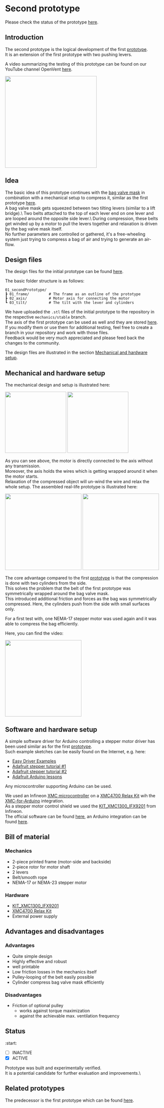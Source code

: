 # Second prototype

Please check the status of the prototype [here](#status).

## Introduction

The second prototype is the logical development of the first [prototype](./prototype1st.md).\
It is an extension of the first prototype with two pushing levers.

A video summarizing the testing of this prototype can be found on our YouTube channel OpenVent [here](https://www.youtube.com/watch?v=z1eN3fDKDu0).

<a href="https://www.youtube.com/watch?v=z1eN3fDKDu0"><img src="https://img.youtube.com/vi/z1eN3fDKDu0/0.jpg" width="300px"></a>

## Idea

The basic idea of this prototype continues with the [bag valve mask](https://en.wikipedia.org/wiki/Bag_valve_mask) in combination with a mechanical setup to compress it, similar as the first prototype [here](./prototype1st.md).\
A bag valve mask gets squeezed between two tilting levers (similar to a lift bridge).\ 
Two belts attached to the top of each lever end on one lever and are looped around the opposite side lever.\ 
During compression, these belts get winded up by a motor to pull the levers together and relaxation is driven by the bag valve mask itself.\
No further parameters are controlled or gathered, it's a free-wheeling system just trying to compress a bag of air and trying to generate an air-flow.

## Design files

The design files for the initial prototype can be found [here](https://github.com/mhollfelder/openvent/tree/mechanics/stable/mechanics/00_prototypes/01_secondPrototype).

The basic folder structure is as follows:

```console
01_secondPrototype/
┣ 01_frame/         # The frame as an outline of the prototype
┣ 02_axis/          # Motor axis for connecting the motor
┗ 03_tilt/          # The tilt with the lever and cylinders
```

We have uploaded the `.stl` files of the initial prototype to the repository in the respective `mechanics/stable` branch.\
The axis of the first prototype can be used as well and they are stored [here](https://github.com/mhollfelder/openvent/tree/mechanics/stable/mechanics/00_prototypes/01_firstPrototype/02_axis).\
If you modify them or use them for additional testing, feel free to create a branch in your repository and work with those files.\
Feedback would be very much appreciated and please feed back the changes to the community.

The design files are illustrated in the section [Mechanical and hardware setup](#mechanical-and-hardware-setup). 

## Mechanical and hardware setup

The mechanical design and setup is illustrated here:

<p>
  <img src="https://raw.githubusercontent.com/mhollfelder/openvent/assets/docs/assets/2ndprototype/v2_design_explosion.jpeg" height="200px">
  <img src="https://raw.githubusercontent.com/mhollfelder/openvent/assets/docs/assets/2ndprototype/v2_design_assembled.jpeg" height="200px">
</p>

As you can see above, the motor is directly connected to the axis without any transmission.\
Moreover, the axis holds the wires which is getting wrapped around it when the motor starts.\
Relaxation of the compressed object will un-wind the wire and relax the whole setup. The assembled real-life prototype is illustrated here:

<p>
  <img src="https://raw.githubusercontent.com/mhollfelder/openvent/assets/docs/assets/2ndprototype/v2_assembled_test_relaxed.jpeg" height="250px">
  <img src="https://raw.githubusercontent.com/mhollfelder/openvent/assets/docs/assets/2ndprototype/v2_assembled_test_compressed.jpeg" height="250px">
</p>

The core advantage compared to the first [prototype](./prototype1st.md) is that the compression is done with two cylinders from the side.\
This solves the problem that the belt of the first prototype was symmetrically wrapped around the bag valve mask.\
This introduced additional friction and forces as the bag was symmetrically compressed. Here, the cylinders push from the side with small surfaces only.

For a first test with, one NEMA-17 stepper motor was used again and it was able to compress the bag efficiently.

Here, you can find the video:

<a href="https://www.youtube.com/watch?v=z1eN3fDKDu0"><img src="https://img.youtube.com/vi/z1eN3fDKDu0/0.jpg" width="250px"></a>

## Software and hardware setup

A simple software driver for Arduino controlling a stepper motor driver has been used similar as for the first [prototype](./prototype1st.md).\
Such example sketches can be easily found on the Internet, e.g. here:

* [Easy Driver Examples](https://www.schmalzhaus.com/EasyDriver/Examples/EasyDriverExamples.html)
* [Adafruit stepper tutorial #1](https://learn.adafruit.com/adafruit-motor-shield/using-stepper-motors)
* [Adafruit stepper tutorial #2](https://learn.adafruit.com/adafruit-motor-shield-v2-for-arduino/using-stepper-motors)
* [Adafruit Arduino lessons](https://learn.adafruit.com/adafruit-arduino-lesson-16-stepper-motors)

Any microcontroller supporting Arduino can be used.

We used an Infineon [XMC microcontroller](https://www.infineon.com/cms/en/product/microcontroller/32-bit-industrial-microcontroller-based-on-arm-cortex-m/) on a [XMC4700 Relax Kit](https://github.com/Infineon/XMC-for-Arduino/wiki/XMC4700-Relax-Kit) wih the [XMC-for-Arduino](https://github.com/Infineon/XMC-for-Arduino) integration.\
As a stepper motor control shield we used the [KIT_XMC1300_IFX9201](https://www.infineon.com/cms/en/product/evaluation-boards/kit_xmc1300_ifx9201/) from Infineon.\
The official software can be found [here](https://www.infineon.com/cms/en/product/evaluation-boards/kit_xmc1300_ifx9201/#!tools), an Arduino integration can be found [here](https://github.com/Infineon/Stepper-Motor-Shield-IFX9201-XMC1300).

## Bill of material

### Mechanics

* 2-piece printed frame (motor-side and backside) 
* 2-piece rotor for motor shaft
* 2 levers
* Belt/smooth rope 
* NEMA-17 or NEMA-23 stepper motor

### Hardware

* [KIT_XMC1300_IFX9201](https://www.infineon.com/cms/en/product/evaluation-boards/kit_xmc1300_ifx9201/)
* [XMC4700 Relax Kit](https://github.com/Infineon/XMC-for-Arduino/wiki/XMC4700-Relax-Kit)
* External power supply

## Advantages and disadvantages

### Advantages

* Quite simple design 
* Highly effective and robust
* well printable
* Low friction losses in the mechanics itself 
* Pulley-looping of the belt easily possible
* Cylinder compress bag valve mask efficiently

### Disadvantages

* Friction of optional pulley 
  * works against torque maximization
  * against the achievable max. ventilation frequency 

## Status

:start:

* [ ] INACTIVE
* [X] ACTIVE

Prototype was built and experimentally verified.\
It is a potential candidate for further evaluation and improvements.\

## Related prototypes

The predecessor is the first prototype which can be found [here](./prototype1st.md).